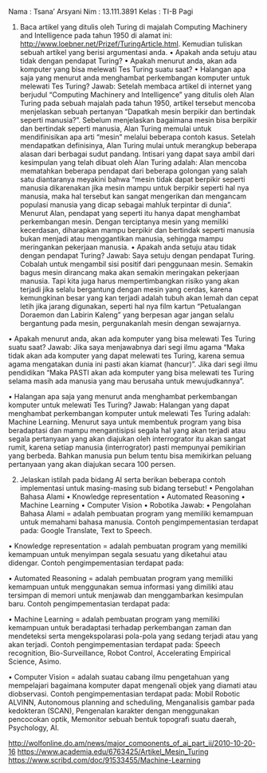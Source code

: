 Nama	: Tsana’ Arsyani
Nim	: 13.111.3891
Kelas	: TI-B Pagi

1. Baca artikel yang ditulis oleh Turing di majalah Computing Machinery and Intelligence pada tahun 1950 di alamat ini: http://www.loebner.net/Prizef/TuringArticle.html. Kemudian tuliskan sebuah artikel yang berisi argumentasi anda. 
•	Apakah anda setuju atau tidak dengan pendapat Turing?
•	Apakah menurut anda, akan ada komputer yang bisa melewati Tes Turing suatu saat?
•	Halangan apa saja yang menurut anda menghambat perkembangan komputer untuk melewati Tes Turing?
Jawab:
	Setelah membaca artikel di internet yang berjudul “Computing Machinery and Intelligence” yang ditulis oleh Alan Turing pada sebuah majalah pada tahun 1950, artikel tersebut mencoba menjelaskan sebuah pertanyan “Dapatkah mesin berpikir dan bertindak seperti manusia?”. Sebelum menjelaskan bagaimana mesin bisa berpikir dan bertindak seperti manusia, Alan Turing memulai untuk mendifinisikan apa arti “mesin” melalui beberapa contoh kasus.
	Setelah mendapatkan definisinya, Alan Turing mulai untuk merangkup beberapa alasan dari berbagai sudut pandang. Intisari yang dapat saya ambil dari kesimpulan yang telah dibuat oleh Alan Turing adalah: Alan mencoba mematahkan beberapa pendapat dari beberapa golongan yang salah satu diantaranya meyakini bahwa “mesin tidak dapat berpikir seperti manusia dikarenakan jika mesin mampu untuk berpikir seperti hal nya manusia, maka hal tersebut kan sangat mengerikan dan mengancam populasi manusia yang dicap sebagai mahluk terpintar di dunia”. Menurut Alan, pendapat yang seperti itu hanya dapat menghambat perkembangan mesin. Dengan terciptanya mesin yang memiliki kecerdasan, diharapkan mampu berpikir dan bertindak seperti manusia bukan menjadi atau menggantikan manusia, sehingga mampu meringankan pekerjaan manusia.
•	Apakah anda setuju atau tidak dengan pendapat Turing?
Jawab: Saya setuju dengan pendapat Turing. Cobalah untuk mengambil sisi positif dari penggunaan mesin. Semakin bagus mesin dirancang maka akan semakin meringakan pekerjaan manusia. Tapi kita juga harus mempertimbangkan risiko yang akan terjadi jika selalu bergantung dengan mesin yang cerdas, karena kemungkinan besar yang kan terjadi adalah tubuh akan lemah dan cepat letih jika jarang digunakan, seperti hal nya film kartun “Petualangan Doraemon dan Labirin Kaleng” yang berpesan agar jangan selalu bergantung pada mesin, pergunakanlah mesin dengan sewajarnya.

•	Apakah menurut anda, akan ada komputer yang bisa melewati Tes Turing suatu saat?
Jawab: Jika saya menjawabnya dari segi ilmu agama “Maka tidak akan ada komputer yang dapat melewati tes Turing, karena semua agama mengatakan dunia ini pasti akan kiamat (hancur)”. Jika dari segi ilmu pendidikan “Maka PASTI akan ada komputer yang bisa melewati tes Turing selama masih ada manusia yang mau berusaha untuk mewujudkannya”.

•	Halangan apa saja yang menurut anda menghambat perkembangan komputer untuk melewati Tes Turing?
Jawab: Halangan yang dapat menghambat perkembangan komputer untuk melewati Tes Turing adalah: Machine Learning. Menurut saya untuk membentuk program yang bisa beradaptasi dan mampu mengantisipsi segala hal yang akan terjadi atau segala pertanyaan yang akan diajukan oleh interrogrator itu akan sangat rumit, karena setiap manusia (interrogrator) pasti mempunyai pemikirian yang berbeda. Bahkan manusia pun belum tentu bisa memikirkan peluang pertanyaan yang akan diajukan secara 100 persen.

2. Jelaskan istilah pada bidang AI serta berikan beberapa contoh implementasi untuk masing-masing sub bidang tersebut! 
•	Pengolahan Bahasa Alami 
•	Knowledge representation 
•	Automated Reasoning 
•	Machine Learning 
•	Computer Vision
•	Robotika 
Jawab:
•	Pengolahan Bahasa Alami = adalah pembuatan program yang memiliki kemampuan untuk memahami bahasa manusia.
Contoh pengimpementasian terdapat pada: Google Translate, Text to Speech.

•	Knowledge representation = adalah pembuatan program yang memiliki kemampuan untuk menyimpan segala sesuatu yang diketahui atau didengar.
Contoh pengimpementasian terdapat pada: 

•	Automated Reasoning = adalah pembuatan program yang memiliki kemampuan untuk menggunakan semua informasi yang dimiliki atau tersimpan di memori untuk menjawab dan menggambarkan kesimpulan baru.
Contoh pengimpementasian terdapat pada: 

•	Machine Learning = adalah pembuatan program yang memiliki kemampuan untuk beradaptasi terhadap perkembangan zaman dan mendeteksi serta mengekspolarasi pola-pola yang sedang terjadi atau yang akan terjadi.
Contoh pengimpementasian terdapat pada: Speech recognition, Bio-Surveillance, Robot Control, Accelerating Empirical Science, Asimo.

•	Computer Vision = adalah suatau cabang ilmu pengetahuan yang mempelajari bagaimana komputer dapat mengenali objek yang diamati atau diobservasi.
Contoh pengimpementasian terdapat pada: Mobil Robotic ALVINN, Autonomous planning and scheduling, Menganalisis gambar pada kedokteran (SCAN), Pengenalan karakter dengan menggunakan pencocokan optik, Memonitor sebuah bentuk topografi suatu daerah, Psychology, AI.



http://wolfonline.do.am/news/major_components_of_ai_part_ii/2010-10-20-16
https://www.academia.edu/6763425/Artikel_Mesin_Turing
https://www.scribd.com/doc/91533455/Machine-Learning






